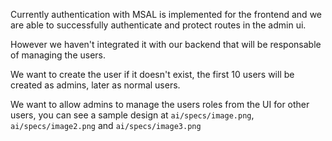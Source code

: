 Currently authentication with MSAL is implemented for the frontend and we are able to successfully authenticate
and protect routes in the admin ui.

However we haven't integrated it with our backend that will be responsable of managing the users.

We want to create the user if it doesn't exist, the first 10 users will be created as admins, later as normal users.

We want to allow admins to manage the users roles from the UI for other users, you can see a sample design at `ai/specs/image.png`, `ai/specs/image2.png` and `ai/specs/image3.png`
